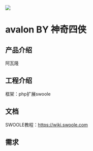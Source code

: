 ![](https://raw.github.com/niboge/avalon/blob/master/docs/logo-saber.jpg)

# avalon BY 神奇四侠

## 产品介绍
  阿瓦隆


## 工程介绍
  框架：php扩展swoole


## 文档
  SWOOLE教程：https://wiki.swoole.com

## 需求
  
